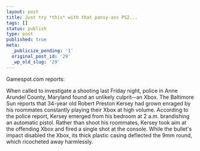 ```yaml
---
layout: post
title: Just try *this* with that pansy-ass PS2...
tags: []
status: publish
type: post
published: true
meta:
  _publicize_pending: '1'
  original_post_id: '29'
  _wp_old_slug: '29'
---
```

Gamespot.com reports:

When called to investigate a shooting last Friday night, police in Anne Arundel County, Maryland found an unlikely culprit--an Xbox.
The Baltimore Sun reports that 34-year old Robert Preston Kersey had grown enraged by his roommates constantly playing their Xbox at high volume. According to the police report, Kersey emerged from his bedroom at 2 a.m. brandishing an automatic pistol. Rather than shoot his roommates, Kersey took aim at the offending Xbox and fired a single shot at the console. While the bullet's impact disabled the Xbox, its thick plastic casing deflected the 9mm round, which ricocheted away harmlessly.
